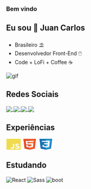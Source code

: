### Bem vindo
##  Eu sou 👋 Juan Carlos
- Brasileiro ⛱️
- Desenvolvedor Front-End 🖱️
- Code + LoFi + Coffee ☕

![gif](https://user-images.githubusercontent.com/86580442/134430929-93f7668d-f13f-40db-af94-2fe25ac10aa8.gif)

## Redes Sociais
<a href="https://www.instagram.com/ujuan._/?hl=pt-br" target="_blank">
<img align="center" height="30" whidth="40" src="https://camo.githubusercontent.com/acaa286597b43c96dc02b69b90de15a65c52063e31835b763a061cc815f64bac/68747470733a2f2f696d672e736869656c64732e696f2f62616467652f2d496e7374616772616d2d2532334534343035463f7374796c653d666f722d7468652d6261646765266c6f676f3d696e7374616772616d266c6f676f436f6c6f723d7768697465" style="max-whidth:100%;">
</img>
</a>

<a href="https://discord.gg/cCNkhxaRJe" target="_blank">
<img align="center" height="30" whidth="40" src="https://camo.githubusercontent.com/3f990cfefb64f13d28397fe586c3aa38a81fde585de479205d63c79363ebe07a/68747470733a2f2f696d672e736869656c64732e696f2f62616467652f446973636f72642d3732383944413f7374796c653d666f722d7468652d6261646765266c6f676f3d646973636f7264266c6f676f436f6c6f723d7768697465" style="max-whidth:100%;">
</img>
</a>

<a href="mailto:juandev33@gmail.com" target="_blank">
<img align="center" height="30" whidth="40" src="https://camo.githubusercontent.com/927d6b3961fa048ff7303daf291cb5869dfa25018997cf8c1373c2f6a85b1458/68747470733a2f2f696d672e736869656c64732e696f2f62616467652f2d476d61696c2d2532333333333f7374796c653d666f722d7468652d6261646765266c6f676f3d676d61696c266c6f676f436f6c6f723d7768697465" style="max-whidth:100%;">
</a>

<a href="https://www.linkedin.com/in/juan-santos-72074a204/" target="_blank">
<img align="center" height="30" whidth="40" src="https://camo.githubusercontent.com/c00f87aeebbec37f3ee0857cc4c20b21fefde8a96caf4744383ebfe44a47fe3f/68747470733a2f2f696d672e736869656c64732e696f2f62616467652f2d4c696e6b6564496e2d2532333030373742353f7374796c653d666f722d7468652d6261646765266c6f676f3d6c696e6b6564696e266c6f676f436f6c6f723d7768697465" style="max-whidth:100%;">
</img>
</a>

## Experiências
<div style="display=flex;">
    <div>
        <img align="center" alt="Js" margin-left="10" height="30" width="40" src="https://raw.githubusercontent.com/devicons/devicon/master/icons/javascript/javascript-plain.svg" style="max-width:100%;">
        <img align="center" alt="HTML" height="30" margin-left="10" width="40" src="https://raw.githubusercontent.com/devicons/devicon/master/icons/html5/html5-original.svg" style="max-width:100%;">
        <img align="center" alt="CSS" margin-left="10" height="30" width="40" src="https://raw.githubusercontent.com/devicons/devicon/master/icons/css3/css3-original.svg" style="max-width:100%;">
    </div>
</div>

## Estudando
<div style="display=flex;">
    <div>
        <img align="center" alt="React" height="30" width="42" src="https://upload.wikimedia.org/wikipedia/commons/thumb/a/a7/React-icon.svg/1280px-React-icon.svg.png" style="max-width:100%;">
        <img align="center" alt="Sass" height="25" width="32" src="https://upload.wikimedia.org/wikipedia/commons/thumb/9/96/Sass_Logo_Color.svg/1200px-Sass_Logo_Color.svg.png" style="max-width:100%;">
        <img align="center" alt="boot" height="30" width="35" src="https://getbootstrap.com.br/docs/4.1/assets/img/bootstrap-stack.png" style="max-width:100%;">
    <div>
</div>